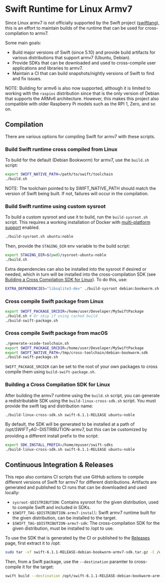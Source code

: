 # Swift Runtime for Linux Armv7

Since Linux armv7 is not officially supported by the Swift project ([swiftlang](https://github.com/swiftlang)), this is an effort
to maintain builds of the runtime that can be used for cross-compilation to armv7.

Some main goals:

- Build major versions of Swift (since 5.10) and provide build artifacts for various distributions that support armv7 (Ubuntu, Debian).
- Provide SDKs that can be downloaded and used to cross-compile user applications and libraries to armv7.
- Maintain a CI that can build snapshots/nightly versions of Swift to find and fix issues.

NOTE: Building for armv6 is also now supported, although it is limited to working with the `raspios`
distribution since that is the only version of Debian that supports the ARMv6 architecture. However,
this makes this project also compatible with older Raspberry Pi models such as the RPI 1, Zero, and so on.

## Compilation

There are various options for compiling Swift for armv7 with these scripts.

### Build Swift runtime cross compiled from Linux

To build for the default (Debian Bookworm) for armv7, use the `build.sh` script:

```bash
export SWIFT_NATIVE_PATH=/path/to/swift/toolchain
./build.sh
```

NOTE: The toolchain pointed to by SWIFT_NATIVE_PATH should match the version of Swift being built.
If not, failures will occur in the compilation.

### Build Swift runtime using custom sysroot

To build a custom sysroot and use it to build, run the `build-sysroot.sh` script. This requires a
working installation of Docker with [multi-platform support](https://docs.docker.com/build/building/multi-platform/) enabled.

```bash
./build-sysroot.sh ubuntu:noble
```

Then, provide the `STAGING_DIR` env variable to the build script:

```bash
export STAGING_DIR=$(pwd)/sysroot-ubuntu-noble
./build.sh
```

Extra dependencies can also be installed into the sysroot if desired or needed, which in turn will
be installed into the cross-compilation SDK (see [Building a Cross Compilation SDK for Linux](#building-a-cross-compilation-sdk-for-linux)). To do this, use:

```bash
EXTRA_DEPENDENCIES="libsqlite3-dev" ./build-sysroot debian:bookworm.sh
```

### Cross compile Swift package from Linux

```bash
export SWIFT_PACKAGE_SRCDIR=/home/user/Developer/MySwiftPackage
./build.sh # Or skip if using cached build
./build-swift-package.sh
```

### Cross compile Swift package from macOS

```bash
./generate-xcode-toolchain.sh
export SWIFT_PACKAGE_SRCDIR=/home/user/Developer/MySwiftPackage
export SWIFT_NATIVE_PATH=/tmp/cross-toolchain/debian-bookworm.sdk
./build-swift-package.sh
```

`SWIFT_PACKAGE_SRCDIR` can be set to the root of your own packages to cross compile them using `build-swift-package.sh`.

### Building a Cross Compilation SDK for Linux

After building the armv7 runtime using the `build.sh` script, you can generate a redistributable SDK
using the `build-linux-cross-sdk.sh` script. You must provide the swift tag and distribution name:

```bash
./build-linux-cross-sdk.sh swift-6.1.1-RELEASE ubuntu-noble
```

By default, the SDK will be generated to be installed at a path of /opt/$SWIFT_TAG-$DISTRIBUTION-armv7, but this can be customized by providing a different install prefix to the script:

```bash
export SDK_INSTALL_PREFIX=/home/myuser/swift-sdks
./build-linux-cross-sdk.sh swift-6.1.1-RELEASE ubuntu-noble
```

## Continuous Integration & Releases

This repo also contains CI scripts that use GitHub actions to compile different versions of Swift
for armv7 for different distributions. Artifacts are generated and published to CI runs that can
be downloaded and used locally:

- `sysroot-$DISTRIBUTION`: Contains sysroot for the given distribution, used to compile Swift and included in SDKs.
- `$SWIFT_TAG-$DISTRIBUTION-armv7-install`: Swift armv7 runtime built for the given distribution, can be installed to the target.
- `$SWIFT_TAG-$DISTRIBUTION-armv7-sdk`: The cross-compilation SDK for the given distribution, must be installed to /opt to use.

To use the SDK that is generated by the CI or published to the [Releases](https://github.com/xtremekforever/swift-armv7/releases) page, first
extract it to /opt:

```bash
sudo tar -xf swift-6.1.1-RELEASE-debian-bookworm-armv7-sdk.tar.gz -C /opt
```

Then, from a Swift package, use the `--destination` paramter to cross-compile it for the target:

```bash
swift build --destination /opt/swift-6.1.1-RELEASE-debian-bookworm-armv7/debian-bookworm.json
```
